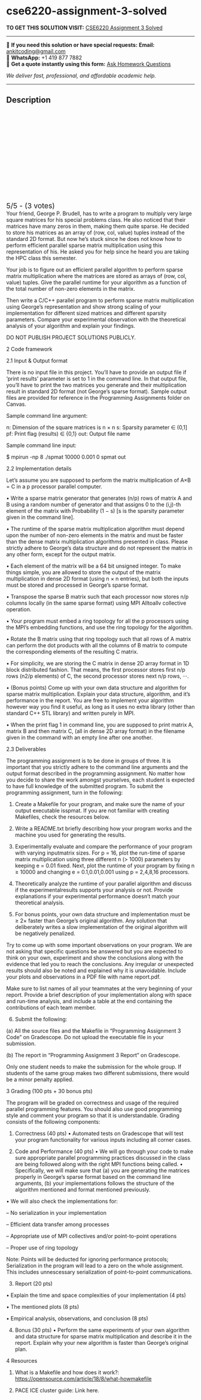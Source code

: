 # cse6220-assignment-3-solved
**TO GET THIS SOLUTION VISIT:** [CSE6220 Assignment 3 Solved](https://www.ankitcodinghub.com/product/cse6220-1-2/)


---

📩 **If you need this solution or have special requests:** **Email:** ankitcoding@gmail.com  
📱 **WhatsApp:** +1 419 877 7882  
📄 **Get a quote instantly using this form:** [Ask Homework Questions](https://www.ankitcodinghub.com/services/ask-homework-questions/)

*We deliver fast, professional, and affordable academic help.*

---

<h2>Description</h2>



<div class="kk-star-ratings kksr-auto kksr-align-center kksr-valign-top" data-payload="{&quot;align&quot;:&quot;center&quot;,&quot;id&quot;:&quot;126787&quot;,&quot;slug&quot;:&quot;default&quot;,&quot;valign&quot;:&quot;top&quot;,&quot;ignore&quot;:&quot;&quot;,&quot;reference&quot;:&quot;auto&quot;,&quot;class&quot;:&quot;&quot;,&quot;count&quot;:&quot;3&quot;,&quot;legendonly&quot;:&quot;&quot;,&quot;readonly&quot;:&quot;&quot;,&quot;score&quot;:&quot;5&quot;,&quot;starsonly&quot;:&quot;&quot;,&quot;best&quot;:&quot;5&quot;,&quot;gap&quot;:&quot;4&quot;,&quot;greet&quot;:&quot;Rate this product&quot;,&quot;legend&quot;:&quot;5\/5 - (3 votes)&quot;,&quot;size&quot;:&quot;24&quot;,&quot;title&quot;:&quot;CSE6220 Assignment 3 Solved&quot;,&quot;width&quot;:&quot;138&quot;,&quot;_legend&quot;:&quot;{score}\/{best} - ({count} {votes})&quot;,&quot;font_factor&quot;:&quot;1.25&quot;}">

<div class="kksr-stars">

<div class="kksr-stars-inactive">
            <div class="kksr-star" data-star="1" style="padding-right: 4px">


<div class="kksr-icon" style="width: 24px; height: 24px;"></div>
        </div>
            <div class="kksr-star" data-star="2" style="padding-right: 4px">


<div class="kksr-icon" style="width: 24px; height: 24px;"></div>
        </div>
            <div class="kksr-star" data-star="3" style="padding-right: 4px">


<div class="kksr-icon" style="width: 24px; height: 24px;"></div>
        </div>
            <div class="kksr-star" data-star="4" style="padding-right: 4px">


<div class="kksr-icon" style="width: 24px; height: 24px;"></div>
        </div>
            <div class="kksr-star" data-star="5" style="padding-right: 4px">


<div class="kksr-icon" style="width: 24px; height: 24px;"></div>
        </div>
    </div>

<div class="kksr-stars-active" style="width: 138px;">
            <div class="kksr-star" style="padding-right: 4px">


<div class="kksr-icon" style="width: 24px; height: 24px;"></div>
        </div>
            <div class="kksr-star" style="padding-right: 4px">


<div class="kksr-icon" style="width: 24px; height: 24px;"></div>
        </div>
            <div class="kksr-star" style="padding-right: 4px">


<div class="kksr-icon" style="width: 24px; height: 24px;"></div>
        </div>
            <div class="kksr-star" style="padding-right: 4px">


<div class="kksr-icon" style="width: 24px; height: 24px;"></div>
        </div>
            <div class="kksr-star" style="padding-right: 4px">


<div class="kksr-icon" style="width: 24px; height: 24px;"></div>
        </div>
    </div>
</div>


<div class="kksr-legend" style="font-size: 19.2px;">
            5/5 - (3 votes)    </div>
    </div>
Your friend, George P. Brudell, has to write a program to multiply very large square matrices for his special problems class. He also noticed that their matrices have many zeros in them, making them quite sparse. He decided to store his matrices as an array of (row, col, value) tuples instead of the standard 2D format. But now he’s stuck since he does not know how to perform efficient parallel sparse matrix multiplication using this representation of his. He asked you for help since he heard you are taking the HPC class this semester.

Your job is to figure out an efficient parallel algorithm to perform sparse matrix multiplication where the matrices are stored as arrays of (row, col, value) tuples. Give the parallel runtime for your algorithm as a function of the total number of non-zero elements in the matrix.

Then write a C/C++ parallel program to perform sparse matrix multiplication using George’s representation and show strong scaling of your implementation for different sized matrices and different sparsity parameters. Compare your experimental observation with the theoretical analysis of your algorithm and explain your findings.

DO NOT PUBLISH PROJECT SOLUTIONS PUBLICLY.

2 Code framework

2.1 Input &amp; Output format

There is no input file in this project. You’ll have to provide an output file if ‘print results’ parameter is set to 1 in the command line. In that output file, you’ll have to print the two matrices you generate and their multiplication result in standard 2D format (not George’s sparse format). Sample output files are provided for reference in the Programming Assignments folder on Canvas.

Sample command line argument:

n: Dimension of the square matrices is n × n s: Sparsity parameter ∈ (0,1] pf: Print flag (results) ∈ {0,1} out: Output file name

Sample command line input:

$ mpirun -np 8 ./spmat 10000 0.001 0 spmat out

2.2 Implementation details

Let’s assume you are supposed to perform the matrix multiplication of A×B = C in a p processor parallel computer.

• Write a sparse matrix generator that generates (n/p) rows of matrix A and B using a random number of generator and that assigns 0 to the (i,j)-th element of the matrix with Probability (1 − s) [s is the sparsity parameter given in the command line].

• The runtime of the sparse matrix multiplication algorithm must depend upon the number of non-zero elements in the matrix and must be faster than the dense matrix multiplication algorithms presented in class. Please strictly adhere to George’s data structure and do not represent the matrix in any other form, except for the output matrix.

• Each element of the matrix will be a 64 bit unsigned integer. To make things simple, you are allowed to store the output of the matrix multiplication in dense 2D format (using n × n entries), but both the inputs must be stored and processed in George’s sparse format.

• Transpose the sparse B matrix such that each processor now stores n/p columns locally (in the same sparse format) using MPI Alltoallv collective operation.

• Your program must embed a ring topology for all the p processors using the MPI’s embedding functions, and use the ring topology for the algorithm.

• Rotate the B matrix using that ring topology such that all rows of A matrix can perform the dot products with all the columns of B matrix to compute the corresponding elements of the resulting C matrix.

• For simplicity, we are storing the C matrix in dense 2D array format in 1D block distributed fashion. That means, the first processor stores first n/p rows (n2/p elements) of C, the second processor stores next n/p rows, ···.

• (Bonus points) Come up with your own data structure and algorithm for sparse matrix multiplication. Explain your data structure, algorithm, and it’s performance in the report. You are free to implement your algorithm however way you find it useful, as long as it uses no extra library (other than standard C++ STL library) and written purely in MPI.

• When the print flag 1 in command line, you are supposed to print matrix A, matrix B and then matrix C, (all in dense 2D array format) in the filename given in the command with an empty line after one another.

2.3 Deliverables

The programming assignment is to be done in groups of three. It is important that you strictly adhere to the command line arguments and the output format described in the programming assignment. No matter how you decide to share the work amongst yourselves, each student is expected to have full knowledge of the submitted program. To submit the programming assignment, turn in the following:

1. Create a Makefile for your program, and make sure the name of your output executable isspmat. If you are not familiar with creating Makefiles, check the resources below.

2. Write a README.txt briefly describing how your program works and the machine you used for generating the results.

3. Experimentally evaluate and compare the performance of your program with varying inputmatrix sizes. For p = 16, plot the run-time of sparse matrix multiplication using three different n (&gt; 1000) parameters by keeping e = 0.01 fixed. Next, plot the runtime of your program by fixing n ≥ 10000 and changing e = 0.1,0.01,0.001 using p = 2,4,8,16 processors.

4. Theoretically analyze the runtime of your parallel algorithm and discuss if the experimentalresults supports your analysis or not. Provide explanations if your experimental performance doesn’t match your theoretical analysis.

5. For bonus points, your own data structure and implementation must be ≥ 2× faster than George’s original algorithm. Any solution that deliberately writes a slow implementation of the original algorithm will be negatively penalized.

Try to come up with some important observations on your program. We are not asking that specific questions be answered but you are expected to think on your own, experiment and show the conclusions along with the evidence that led you to reach the conclusions. Any irregular or unexpected results should also be noted and explained why it is unavoidable. Include your plots and observations in a PDF file with name report.pdf.

Make sure to list names of all your teammates at the very beginning of your report. Provide a brief description of your implementation along with space and run-time analysis, and include a table at the end containing the contributions of each team member.

6. Submit the following:

(a) All the source files and the Makefile in “Programming Assignment 3 Code” on Gradescope. Do not upload the executable file in your submission.

(b) The report in “Programming Assignment 3 Report” on Gradescope.

Only one student needs to make the submission for the whole group. If students of the same group makes two different submissions, there would be a minor penalty applied.

3 Grading (100 pts + 30 bonus pts)

The program will be graded on correctness and usage of the required parallel programming features. You should also use good programming style and comment your program so that it is understandable. Grading consists of the following components:

1. Correctness (40 pts) • Automated tests on Gradescope that will test your program functionality for various inputs including all corner cases.

2. Code and Performance (40 pts) • We will go through your code to make sure appropriate parallel programming practices discussed in the class are being followed along with the right MPI functions being called. • Specifically, we will make sure that (a) you are generating the matrices properly in George’s sparse format based on the command line arguments, (b) your implementations follows the structure of the algorithm mentioned and format mentioned previously.

• We will also check the implementations for:

– No serialization in your implementation

– Efficient data transfer among processes

– Appropriate use of MPI collectives and/or point-to-point operations

– Proper use of ring topology

Note: Points will be deducted for ignoring performance protocols; Serialization in the program will lead to a zero on the whole assignment. This includes unnescessary serialization of point-to-point communications.

3. Report (20 pts)

• Explain the time and space complexities of your implementation (4 pts)

• The mentioned plots (8 pts)

• Empirical analysis, observations, and conclusion (8 pts)

4. Bonus (30 pts) • Perform the same experiments of your own algorithm and data structure for sparse matrix multiplication and describe it in the report. Explain why your new algorithm is faster than George’s original plan.

4 Resources

1. What is a Makefile and how does it work?: https://opensource.com/article/18/8/what-howmakefile

2. PACE ICE cluster guide: Link here.
